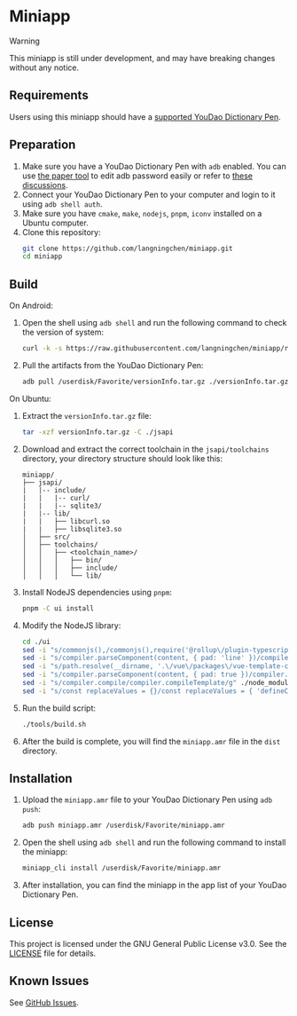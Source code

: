 <!--
 Copyright (C) 2025 Langning Chen
 
 This file is part of miniapp.
 
 miniapp is free software: you can redistribute it and/or modify
 it under the terms of the GNU General Public License as published by
 the Free Software Foundation, either version 3 of the License, or
 (at your option) any later version.
 
 miniapp is distributed in the hope that it will be useful,
 but WITHOUT ANY WARRANTY; without even the implied warranty of
 MERCHANTABILITY or FITNESS FOR A PARTICULAR PURPOSE.  See the
 GNU General Public License for more details.
 
 You should have received a copy of the GNU General Public License
 along with miniapp.  If not, see <https://www.gnu.org/licenses/>.
-->

# Miniapp

> [!WARNING]  
> This miniapp is still under development, and may have breaking changes without any notice.

## Requirements

Users using this miniapp should have a [supported YouDao Dictionary Pen](https://smart.youdao.com/dictPen).

## Preparation

1. Make sure you have a YouDao Dictionary Pen with `adb` enabled. You can use [the paper tool](https://github.com/langningchen/paper) to edit adb password easily or refer to [these discussions](https://github.com/orgs/PenUniverse/discussions/).
2. Connect your YouDao Dictionary Pen to your computer and login to it using `adb shell auth`.
3. Make sure you have `cmake`, `make`, `nodejs`, `pnpm`, `iconv` installed on a Ubuntu computer.
4. Clone this repository:
   ```bash
   git clone https://github.com/langningchen/miniapp.git
   cd miniapp
   ```

## Build

On Android:

1. Open the shell using `adb shell` and run the following command to check the version of system:
   ```bash
   curl -k -s https://raw.githubusercontent.com/langningchen/miniapp/refs/heads/main/tools/getVersionInfo.sh | bash
   ```
2. Pull the artifacts from the YouDao Dictionary Pen:
   ```bash
   adb pull /userdisk/Favorite/versionInfo.tar.gz ./versionInfo.tar.gz
   ```

On Ubuntu:

1. Extract the `versionInfo.tar.gz` file:
   ```bash
   tar -xzf versionInfo.tar.gz -C ./jsapi
   ```
2. Download and extract the correct toolchain in the `jsapi/toolchains` directory,
   your directory structure should look like this:
   ```
   miniapp/
   ├── jsapi/
   |   |-- include/
   |   |   |-- curl/
   |   |   |-- sqlite3/
   |   |-- lib/
   |   |   ├── libcurl.so
   |   |   ├── libsqlite3.so
   │   ├── src/
   │   ├── toolchains/
   │   │   ├── <toolchain_name>/
   │   │   │   ├── bin/
   │   │   │   ├── include/
   │   │   │   └── lib/
   ```
3. Install NodeJS dependencies using `pnpm`:
   ```bash
   pnpm -C ui install
   ```
4. Modify the NodeJS library: 
   ```bash
   cd ./ui
   sed -i "s/commonjs(),/commonjs(),require('@rollup\/plugin-typescript')(),/g" ./node_modules/aiot-vue-cli/src/libs/rollup.config.js
   sed -i "s/compiler.parseComponent(content, { pad: 'line' })/compiler.parse(content, { pad: 'line' }).descriptor/g" ./node_modules/aiot-vue-cli/web-loaders/falcon-vue-loader/lib/parser.js
   sed -i "s/path.resolve(__dirname, '.\/vue\/packages\/vue-template-compiler\/index.js')/'@vue\/compiler-sfc'/g" ./node_modules/aiot-vue-cli/cli-libs/index.js
   sed -i "s/compiler.parseComponent(content, { pad: true })/compiler.parse(content, { pad: true }).descriptor/g" ./node_modules/aiot-vue-cli/src/libs/parser.js
   sed -i "s/compiler.compile/compiler.compileTemplate/g" ./node_modules/aiot-vue-cli/web-loaders/falcon-vue-loader/lib/template-compiler/index.js
   sed -i "s/const replaceValues = {}/const replaceValues = { 'defineComponent': '' }/g" ./node_modules/aiot-vue-cli/src/libs/rollup.config.js
   ```
5. Run the build script:
   ```bash
   ./tools/build.sh
   ```
6. After the build is complete, you will find the `miniapp.amr` file in the `dist` directory.

## Installation

1. Upload the `miniapp.amr` file to your YouDao Dictionary Pen using `adb push`:
   ```bash
   adb push miniapp.amr /userdisk/Favorite/miniapp.amr
   ```
2. Open the shell using `adb shell` and run the following command to install the miniapp:
   ```bash
   miniapp_cli install /userdisk/Favorite/miniapp.amr
   ```
3. After installation, you can find the miniapp in the app list of your YouDao Dictionary Pen.

## License

This project is licensed under the GNU General Public License v3.0. See the [LICENSE](LICENSE) file for details.

## Known Issues

See [GitHub Issues](https://github.com/langningchen/miniapp/issues).
